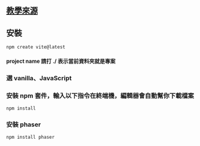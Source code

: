 ## [教學來源](https://www.youtube.com/watch?v=0qtg-9M3peI&t=410s)
## 安裝

`npm create vite@latest`

#### project name 請打 ./ 表示當前資料夾就是專案

### 選 vanilla、JavaScript

### 安裝 npm 套件，輸入以下指令在終端機，編輯器會自動幫你下載檔案

`npm install`

### 安裝 phaser

`npm install phaser`
